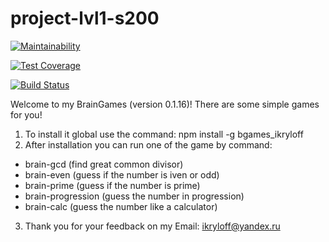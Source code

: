 # project-lvl1-s200


[![Maintainability](https://api.codeclimate.com/v1/badges/18f4932298161ba6ca83/maintainability)](https://codeclimate.com/github/ikryloff/project-lvl1-s200/maintainability)

[![Test Coverage](https://api.codeclimate.com/v1/badges/18f4932298161ba6ca83/test_coverage)](https://codeclimate.com/github/ikryloff/project-lvl1-s200/test_coverage)

[![Build Status](https://travis-ci.org/ikryloff/project-lvl1-s200.svg?branch=master)](https://travis-ci.org/ikryloff/project-lvl1-s200)


Welcome to my BrainGames (version 0.1.16)!
There are some simple games for you!
1. To install it global use the command:
npm install -g bgames_ikryloff
2. After installation you can run one of the game by command:
- brain-gcd (find great common divisor)
- brain-even (guess if the number is iven or odd)
- brain-prime (guess if the number is prime)
- brain-progression (guess the number in progression)
- brain-calc (guess the number like a calculator)
3. Thank you for your feedback on my Email: ikryloff@yandex.ru 

